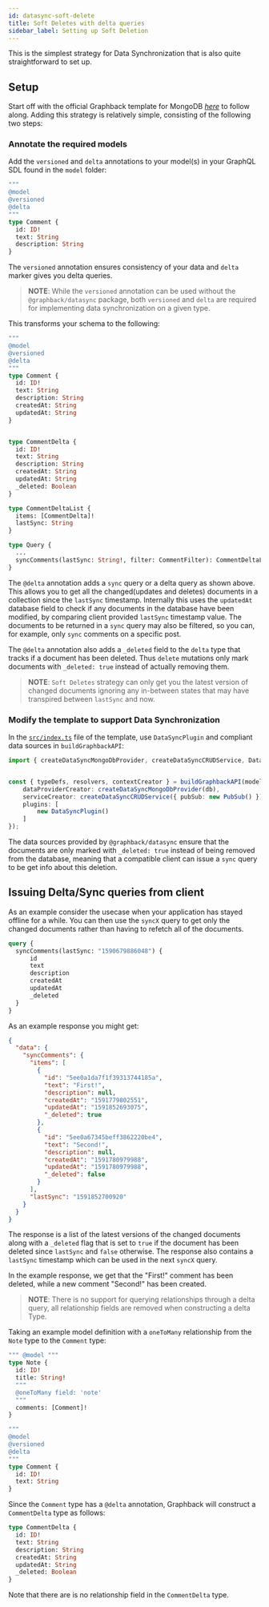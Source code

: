 ```yaml
---
id: datasync-soft-delete
title: Soft Deletes with delta queries
sidebar_label: Setting up Soft Deletion
---
```


This is the simplest strategy for Data Synchronization that is also quite straightforward to set up.

## Setup

Start off with the official Graphback template for MongoDB [*here*](https://GitHub.com/aerogear/graphback/tree/master/templates/ts-apollo-mongodb-backend) to follow along. Adding this strategy is relatively simple, consisting of the following two steps:

### Annotate the required models

Add the `versioned` and `delta` annotations to your model(s) in your GraphQL SDL found in the `model` folder:

```graphql
""" 
@model
@versioned
@delta 
"""
type Comment {
  id: ID!
  text: String
  description: String
}
```

The `versioned` annotation ensures consistency of your data and `delta` marker gives you delta queries. 

> **NOTE**: While the `versioned` annotation can be used without the `@graphback/datasync` package, both `versioned` and `delta` are required for implementing data synchronization on a given type.

This transforms your schema to the following:

```graphql
""" 
@model
@versioned
@delta 
"""
type Comment {
  id: ID!
  text: String
  description: String
  createdAt: String
  updatedAt: String
}


type CommentDelta {
  id: ID!
  text: String
  description: String
  createdAt: String
  updatedAt: String
  _deleted: Boolean
}

type CommentDeltaList {
  items: [CommentDelta]!
  lastSync: String
}

type Query {
  ...
  syncComments(lastSync: String!, filter: CommentFilter): CommentDeltaList!
}
```

 The `@delta` annotation adds a `sync` query or a delta query as shown above. This allows you to get all the changed(updates and deletes) documents in a collection since the `lastSync` timestamp. Internally this uses the `updatedAt` database field to check if any documents in the database have been modified, by comparing client provided `lastSync` timestamp value. The documents to be returned in a `sync` query may also be filtered, so you can, for example, only `sync` comments on a specific post.

The `@delta` annotation also adds a `_deleted` field to the `delta` type that tracks if a document has been deleted. Thus `delete` mutations only mark documents with `_deleted: true` instead of actually removing them.

> **NOTE**: `Soft Deletes` strategy can only get you the latest version of changed documents ignoring any in-between states that may have transpired between `lastSync` and now.

### Modify the template to support Data Synchronization

In the [`src/index.ts`]() file of the template, use  `DataSyncPlugin` and compliant data sources in `buildGraphbackAPI`:

```typescript
import { createDataSyncMongoDbProvider, createDataSyncCRUDService, DataSyncPlugin } from '@graphback/datasync'


const { typeDefs, resolvers, contextCreator } = buildGraphbackAPI(modelDefs, {
    dataProviderCreator: createDataSyncMongoDbProvider(db),
    serviceCreator: createDataSyncCRUDService({ pubSub: new PubSub() }),
    plugins: [
        new DataSyncPlugin()
    ]
});
```
The data sources provided by `@graphback/datasync` ensure that the documents are only marked with `_deleted: true` instead of being removed from the database, meaning that a compatible client can issue a `sync` query to be get info about this deletion.

## Issuing Delta/Sync queries from client

As an example consider the usecase when your application has stayed offline for a while. You can then use the `syncX` query to get only the changed documents rather than having to refetch all of the documents.

```graphql
query {
  syncComments(lastSync: "1590679886048") {
      id
      text
      description
      createdAt
      updatedAt
      _deleted
  }
}
```

As an example response you might get:

```json
{
  "data": {
    "syncComments": {
      "items": [
        {
          "id": "5ee0a1da7f1f39313744185a",
          "text": "First!",
          "description": null,
          "createdAt": "1591779802551",
          "updatedAt": "1591852693075",
          "_deleted": true
        },
        {
          "id": "5ee0a67345beff3862220be4",
          "text": "Second!",
          "description": null,
          "createdAt": "1591780979988",
          "updatedAt": "1591780979988",
          "_deleted": false
        }
      ],
      "lastSync": "1591852700920"
    }
  }
}
```

The response is a list of the latest versions of the changed  documents along with a `_deleted` flag that is set to `true` if the document has been deleted since `lastSync` and `false` otherwise. The response also contains a `lastSync` timestamp which can be used in the next `syncX` query.

In the example response, we get that the "First!" comment has been deleted, while a new comment "Second!" has been created.

> **NOTE**: There is no support for querying relationships through a delta query, all relationship fields are removed when constructing a delta Type.

Taking an example model definition with a `oneToMany` relationship from the `Note` type to the `Comment` type:

```graphql
""" @model """
type Note {
  id: ID!
  title: String!
  """
  @oneToMany field: 'note'
  """
  comments: [Comment]!
}

""" 
@model
@versioned
@delta 
"""
type Comment {
  id: ID!
  text: String
}
```

Since the `Comment` type has a `@delta` annotation, Graphback will construct a `CommentDelta` type as follows:

```graphql
type CommentDelta {
  id: ID!
  text: String
  description: String
  createdAt: String
  updatedAt: String
  _deleted: Boolean
}
```

Note that there are is no relationship field in the `CommentDelta` type.